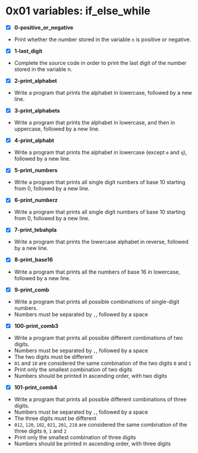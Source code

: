 # 0x01 variables: if_else_while

- [x] **0-positive_or_negative**
- Print whether the number stored in the variable `n` is positive or negative.

- [x] **1-last_digit**
- Complete the source code in order to print the last digit of the number stored in the variable n.

- [x] **2-print_alphabet**
- Write a program that prints the alphabet in lowercase, followed by a new line.

- [x] **3-print_alphabets**
- Write a program that prints the alphabet in lowercase, and then in uppercase, followed by a new line.

- [x] **4-print_alphabt**
- Write a program that prints the alphabet in lowercase (except `e` and `q`), followed by a new line.

- [x] **5-print_numbers**
- Write a program that prints all single digit numbers of base 10 starting from 0, followed by a new line.

- [x] **6-print_numberz**
- Write a program that prints all single digit numbers of base 10 starting from 0, followed by a new line.

- [x] **7-print_tebahpla**
- Write a program that prints the lowercase alphabet in reverse, followed by a new line.

- [x] **8-print_base16**
- Write a program that prints all the numbers of base 16 in lowercase, followed by a new line.

- [x] **9-print_comb**
- Write a program that prints all possible combinations of single-digit numbers.
- Numbers must be separated by `,`, followed by a space

- [x] **100-print_comb3**
- Write a program that prints all possible different combinations of two digits.
- Numbers must be separated by `,`, followed by a space
- The two digits must be different
- `01` and `10` are considered the same combination of the two digits `0` and `1`
- Print only the smallest combination of two digits
- Numbers should be printed in ascending order, with two digits

- [x] **101-print_comb4**
- Write a program that prints all possible different combinations of three digits.
- Numbers must be separated by `,`, followed by a space
- The three digits must be different
- `012`, `120`, `102`, `021`, `201`, `210` are considered the same combination of the three digits `0`, `1` and `2`
- Print only the smallest combination of three digits
- Numbers should be printed in ascending order, with three digits
